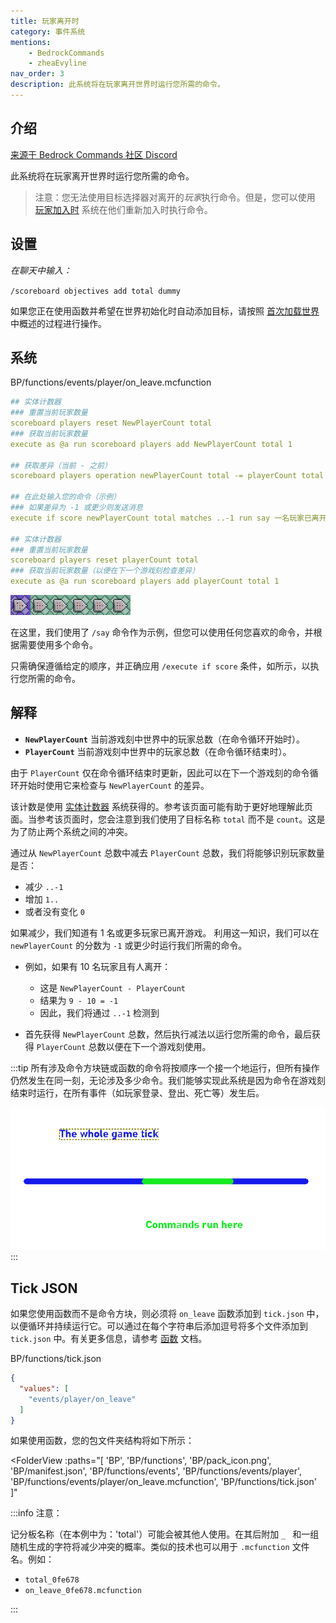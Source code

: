 ```yaml
---
title: 玩家离开时
category: 事件系统
mentions:
    - BedrockCommands
    - zheaEvyline
nav_order: 3
description: 此系统将在玩家离开世界时运行您所需的命令。
---
```


## 介绍

[来源于 Bedrock Commands 社区 Discord](https://discord.gg/SYstTYx5G5)

此系统将在玩家离开世界时运行您所需的命令。

> 注意：您无法使用目标选择器对离开的*玩家*执行命令。但是，您可以使用 [玩家加入时](../commands/on-player-join.md) 系统在他们重新加入时执行命令。

## 设置

*在聊天中输入：*

`/scoreboard objectives add total dummy`

如果您正在使用函数并希望在世界初始化时自动添加目标，请按照 [首次加载世界](../commands/on-first-world-load.md) 中概述的过程进行操作。

## 系统

<CodeHeader>BP/functions/events/player/on_leave.mcfunction</CodeHeader>

```yaml
## 实体计数器
### 重置当前玩家数量
scoreboard players reset NewPlayerCount total
### 获取当前玩家数量 
execute as @a run scoreboard players add NewPlayerCount total 1

## 获取差异（当前 - 之前）
scoreboard players operation newPlayerCount total -= playerCount total

## 在此处输入您的命令（示例）
### 如果差异为 -1 或更少则发送消息
execute if score newPlayerCount total matches ..-1 run say 一名玩家已离开世界

## 实体计数器
### 重置当前玩家数量
scoreboard players reset playerCount total
### 获取当前玩家数量（以便在下一个游戏刻检查差异）
execute as @a run scoreboard players add playerCount total 1
```

![六个命令方块的链](../assets/images/commands/commandBlockChain/6.png)

在这里，我们使用了 `/say` 命令作为示例，但您可以使用任何您喜欢的命令，并根据需要使用多个命令。

只需确保遵循给定的顺序，并正确应用 `/execute if score` 条件，如所示，以执行您所需的命令。

## 解释

- **` NewPlayerCount `** 当前游戏刻中世界中的玩家总数（在命令循环开始时）。
- **` PlayerCount `** 当前游戏刻中世界中的玩家总数（在命令循环结束时）。

由于 `PlayerCount` 仅在命令循环结束时更新，因此可以在下一个游戏刻的命令循环开始时使用它来检查与 `NewPlayerCount` 的差异。

该计数是使用 [实体计数器](../commands/entity-counter.md) 系统获得的。参考该页面可能有助于更好地理解此页面。当参考该页面时，您会注意到我们使用了目标名称 `total` 而不是 `count`。这是为了防止两个系统之间的冲突。

通过从 `NewPlayerCount` 总数中减去 `PlayerCount` 总数，我们将能够识别玩家数量是否：
- 减少 ` ..-1 `
- 增加 ` 1.. `
- 或者没有变化 ` 0 `

如果减少，我们知道有 1 名或更多玩家已离开游戏。
利用这一知识，我们可以在 `newPlayerCount` 的分数为 `-1` 或更少时运行我们所需的命令。
- 例如，如果有 10 名玩家且有人离开：
    - 这是 ` NewPlayerCount - PlayerCount `
    - 结果为 ` 9 - 10 = -1 `
    - 因此，我们将通过 ` ..-1 ` 检测到

- 首先获得 `NewPlayerCount` 总数，然后执行减法以运行您所需的命令，最后获得 `PlayerCount` 总数以便在下一个游戏刻使用。

:::tip
所有涉及命令方块链或函数的命令将按顺序一个接一个地运行，但所有操作仍然发生在同一刻，无论涉及多少命令。我们能够实现此系统是因为命令在游戏刻结束时运行，在所有事件（如玩家登录、登出、死亡等）发生后。

![游戏刻](../assets/images/commands/gametick.png)
:::

## Tick JSON

如果您使用函数而不是命令方块，则必须将 `on_leave` 函数添加到 `tick.json` 中，以便循环并持续运行它。可以通过在每个字符串后添加逗号将多个文件添加到 `tick.json` 中。有关更多信息，请参考 [函数](../commands/mcfunctions.md#tick-json) 文档。

<CodeHeader>BP/functions/tick.json</CodeHeader>
```json
{
  "values": [
    "events/player/on_leave"
  ]
}
```

如果使用函数，您的包文件夹结构将如下所示：

<FolderView
	:paths="[
    'BP',
    'BP/functions',
    'BP/pack_icon.png',
    'BP/manifest.json',
    'BP/functions/events',
    'BP/functions/events/player',
    'BP/functions/events/player/on_leave.mcfunction',
    'BP/functions/tick.json'
]"
></FolderView>

:::info 注意：

记分板名称（在本例中为：'total'）可能会被其他人使用。在其后附加 `_ ` 和一组随机生成的字符将减少冲突的概率。类似的技术也可以用于 `.mcfunction` 文件名。例如：
- ` total_0fe678 `
- ` on_leave_0fe678.mcfunction `

:::